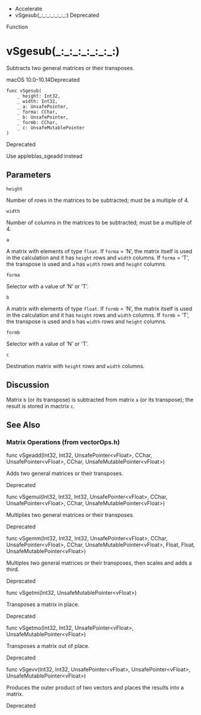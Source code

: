 

- Accelerate
-  vSgesub(\_:\_:\_:\_:\_:\_:\_:) Deprecated

Function

# vSgesub(\_:\_:\_:\_:\_:\_:\_:)

Subtracts two general matrices or their transposes.

macOS 10.0–10.14Deprecated

``` source
func vSgesub(
    _ height: Int32,
    _ width: Int32,
    _ a: UnsafePointer,
    _ forma: CChar,
    _ b: UnsafePointer,
    _ formb: CChar,
    _ c: UnsafeMutablePointer
)
```

Deprecated

Use appleblas_sgeadd instead

## Parameters 

`height`  

Number of rows in the matrices to be subtracted; must be a multiple of 4.

`width`  

Number of columns in the matrices to be subtracted; must be a multiple of 4.

`a`  

A matrix with elements of type `float`. If `forma` = ‘N’, the matrix itself is used in the calculation and it has `height` rows and `width` columns. If `forma` = ‘T’, the transpose is used and `a` has `width` rows and `height` columns.

`forma`  

Selector with a value of ‘N’ or ‘T’.

`b`  

A matrix with elements of type `float`. If `formb` = ‘N’, the matrix itself is used in the calculation and it has `height` rows and `width` columns. If `formb` = ‘T’, the transpose is used and `b` has `width` rows and `height` columns.

`formb`  

Selector with a value of ‘N’ or ‘T’.

`c`  

Destination matrix with `height` rows and `width` columns.

## Discussion

Matrix `b` (or its transpose) is subtracted from matrix `a` (or its transpose); the result is stored in mactrix `c`.

## See Also

### Matrix Operations (from vectorOps.h)

func vSgeadd(Int32, Int32, UnsafePointer&lt;vFloat>, CChar, UnsafePointer&lt;vFloat>, CChar, UnsafeMutablePointer&lt;vFloat>)

Adds two general matrices or their transposes.

Deprecated

func vSgemul(Int32, Int32, Int32, UnsafePointer&lt;vFloat>, CChar, UnsafePointer&lt;vFloat>, CChar, UnsafeMutablePointer&lt;vFloat>)

Multiplies two general matrices or their transposes.

Deprecated

func vSgemm(Int32, Int32, Int32, UnsafePointer&lt;vFloat>, CChar, UnsafePointer&lt;vFloat>, CChar, UnsafeMutablePointer&lt;vFloat>, Float, Float, UnsafeMutablePointer&lt;vFloat>)

Multiples two general matrices or their transposes, then scales and adds a third.

Deprecated

func vSgetmi(Int32, UnsafeMutablePointer&lt;vFloat>)

Transposes a matrix in place.

Deprecated

func vSgetmo(Int32, Int32, UnsafePointer&lt;vFloat>, UnsafeMutablePointer&lt;vFloat>)

Transposes a matrix out of place.

Deprecated

func vSgevv(Int32, Int32, UnsafePointer&lt;vFloat>, UnsafePointer&lt;vFloat>, UnsafeMutablePointer&lt;vFloat>)

Produces the outer product of two vectors and places the results into a matrix.

Deprecated

